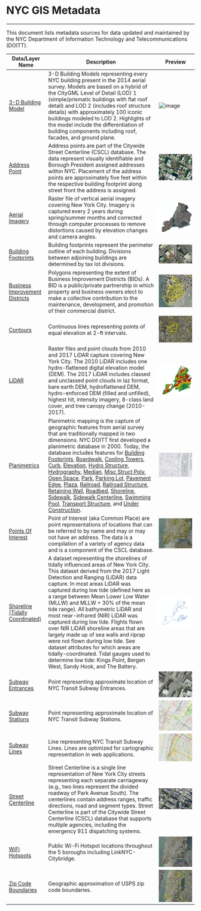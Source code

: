 # NYC GIS Metadata
-------------

This document lists metadata sources for data updated and maintained by the NYC Department of Information Technology and Telecommunications (DOITT).

| Data/Layer Name | Description | Preview |
| ---|---|---|
[3-D Building Model](https://github.com/CityOfNewYork/nyc-geo-metadata/blob/main/Metadata/Metadata_3DBuildingModel.md) | 3-D Building Models representing every NYC building present in the 2014 aerial survey. Models are based on a hybrid of the CItyGML Level of Detail (LOD) 1 (simple/prismatic buildings with flat roof detail) and LOD 2 (includes roof structure details) with approximately 100 iconic buildings modeled to LOD 2.  Highlights of the model include the differentiation of building components including roof, facades, and ground plane.  | ![image](https://www.nyc.gov/assets/planning/images/content/pages/data-maps/open-data/dcp-nyc3d-model-header.jpg)
[Address Point](https://github.com/CityOfNewYork/nyc-geo-metadata/blob/main/Metadata/Metadata_AddressPoint.md) | Address points are part of the Citywide Street Centerline (CSCL) database. The data represent visually identifiable and Borough President assigned addresses within NYC.  Placement of the address points are approximately five feet within the respective building footprint along  street front the address is assigned.  | ![image](https://github.com/CityOfNewYork/nyc-geo-metadata/blob/main/Images/AddressPoint.PNG)
[Aerial Imagery](https://github.com/CityOfNewYork/nyc-geo-metadata/blob/main/Metadata/Metadata_AerialImagery.md) | Raster file of vertical aerial imagery covering New York City. Imagery is captured every 2 years during spring/summer months and corrected through computer processes to remove distortions caused by elevation changes and camera angles. | ![image](https://github.com/CityOfNewYork/nyc-geo-metadata/blob/main/Images/AerialImagery.PNG)
[Building Footprints](https://github.com/CityOfNewYork/nyc-geo-metadata/blob/main/Metadata/Metadata_BuildingFootprints.md) | Building footprints represent the perimeter outline of each building. Divisions between adjoining buildings are determined by tax lot divisions.  | ![image](https://github.com/CityOfNewYork/nyc-planimetrics/blob/main/Images/FeatureViews/Build_Foot.png)
[Business Improvement Districts](https://github.com/CityOfNewYork/nyc-geo-metadata/blob/main/Metadata/Metadata_BIDs.md) | Polygons representing the extent of Business Improvement Districts (BIDs). A BID is a public/private partnership in which property and business owners elect to make a collective contribution to the maintenance, development, and promotion of their commercial district.  | ![image](https://github.com/CityOfNewYork/nyc-geo-metadata/blob/main/Images/BusinessImprovementDistricts.PNG)
[Contours](https://github.com/CityOfNewYork/nyc-geo-metadata/blob/main/Metadata/Metadata_Contours.md) | Continuous lines representing points of equal elevation  at 2-ft intervals. | ![image](https://github.com/CityOfNewYork/nyc-geo-metadata/blob/main/Images/Contours.PNG)
[LiDAR](https://github.com/CityOfNewYork/nyc-geo-metadata/blob/main/Metadata/Metadata_LiDAR_Summary.md) | Raster files and point clouds from 2010 and 2017 LiDAR capture covering New York City. The 2010 LiDAR includes one hydro-flattened digital elevation model (DEM). The 2017 LiDAR includes classed and unclassed point clouds in laz format, bare earth DEM, hydroflattened DEM, hydro-enforced DEM (filled and unfilled), highest hit, intensity imagery, 8-class land cover, and tree canopy change (2010-2017). | ![image](https://github.com/CityOfNewYork/nyc-geo-metadata/blob/main/Images/DEM.PNG)
[Planimetrics](https://github.com/CityOfNewYork/nyc-planimetrics/blob/main/Capture_Rules.md) | Planimetric mapping is the capture of geographic features from aerial survey that are traditionally mapped in two dimensions. NYC DOITT first developed a planimetric database in 2000. Today, the database includes features for [Building Footprints](https://github.com/CityOfNewYork/nyc-planimetrics/blob/main/Capture_Rules.md#building-footprint), [Boardwalk](https://github.com/CityOfNewYork/nyc-planimetrics/blob/main/Capture_Rules.md#boardwalk), [Cooling Towers](https://github.com/CityOfNewYork/nyc-planimetrics/blob/main/Capture_Rules.md#cooling-towers), [Curb](https://github.com/CityOfNewYork/nyc-planimetrics/blob/main/Capture_Rules.md#curb), [Elevation](https://github.com/CityOfNewYork/nyc-planimetrics/blob/main/Capture_Rules.md#elevation), [Hydro Structure](https://github.com/CityOfNewYork/nyc-planimetrics/blob/main/Capture_Rules.md#hydro-structure), [Hydrography](https://github.com/CityOfNewYork/nyc-planimetrics/blob/main/Capture_Rules.md#hydrography), [Median](https://github.com/CityOfNewYork/nyc-planimetrics/blob/main/Capture_Rules.md#median), [Misc Struct Poly](https://github.com/CityOfNewYork/nyc-planimetrics/blob/main/Capture_Rules.md#misc-struct-poly), [Open Space](https://github.com/CityOfNewYork/nyc-planimetrics/blob/main/Capture_Rules.md#open-space), [Park](https://github.com/CityOfNewYork/nyc-planimetrics/blob/main/Capture_Rules.md#park), [Parking Lot](https://github.com/CityOfNewYork/nyc-planimetrics/blob/main/Capture_Rules.md#parking-lot), [Pavement Edge](https://github.com/CityOfNewYork/nyc-planimetrics/blob/main/Capture_Rules.md#pavement-edge), [Plaza](https://github.com/CityOfNewYork/nyc-planimetrics/blob/main/Capture_Rules.md#plaza), [Railroad](https://github.com/CityOfNewYork/nyc-planimetrics/blob/main/Capture_Rules.md#railroad), [Railroad Structure](https://github.com/CityOfNewYork/nyc-planimetrics/blob/main/Capture_Rules.md#railroad-structure), [Retaining Wall](https://github.com/CityOfNewYork/nyc-planimetrics/blob/main/Capture_Rules.md#retaining-wall), [Roadbed](https://github.com/CityOfNewYork/nyc-planimetrics/blob/main/Capture_Rules.md#roadbed), [Shoreline](https://github.com/CityOfNewYork/nyc-planimetrics/blob/main/Capture_Rules.md#shoreline), [Sidewalk](https://github.com/CityOfNewYork/nyc-planimetrics/blob/main/Capture_Rules.md#sidewalk), [Sidewalk Centerline](https://github.com/CityOfNewYork/nyc-planimetrics/blob/main/Capture_Rules.md#sidewalk-centerline), [Swimming Pool](https://github.com/CityOfNewYork/nyc-planimetrics/blob/main/Capture_Rules.md#swimming-pool), [Transport Structure](https://github.com/CityOfNewYork/nyc-planimetrics/blob/main/Capture_Rules.md#transport-structure), and [Under Construction](https://github.com/CityOfNewYork/nyc-planimetrics/blob/main/Capture_Rules.md#under-construction). | ![image](https://github.com/CityOfNewYork/nyc-geo-metadata/blob/main/Images/planimetrics_2014.png)
[Points Of Interest](https://github.com/CityOfNewYork/nyc-geo-metadata/blob/main/Metadata/Metadata_PointsOfInterest.md) | Point of Interest (aka Common Place) are point representations of locations that can be referred to by name and may or may not have an address. The data is a compilation of a variety of agency data and is a component of the CSCL database. | ![image](https://github.com/CityOfNewYork/nyc-geo-metadata/blob/main/Images/PointsOfInterest.PNG)
[Shoreline (Tidally Coordinated)](https://github.com/CityOfNewYork/nyc-geo-metadata/blob/main/Metadata/Metadata_TidalShoreline.md) | A dataset representing the shorelines of tidally influenced areas of New York City. This dataset derived from the 2017 Light Detection and Ranging (LiDAR) data capture. In most areas LiDAR was captured during low tide (defined here as a range between Mean Lower Low Water (MLLW) and MLLW + 30% of the mean tide range). All bathymetric LiDAR and most near-infrared (NIR) LiDAR was captured during low tide. Flights flown over NIR LiDAR shoreline areas that are largely made up of sea walls and riprap were not flown during low tide. See dataset attributes for which areas are tidally-coordinated. Tidal gauges used to determine low tide: Kings Point, Bergen West, Sandy Hook, and The Battery. |![image](https://github.com/CityOfNewYork/nyc-geo-metadata/blob/main/Images/TidalShoreline.PNG)
[Subway Entrances](https://github.com/CityOfNewYork/nyc-geo-metadata/blob/main/Metadata/Metadata_SubwayEntrances.md) | Point representing approximate location of NYC Transit Subway Entrances.  | ![image](https://github.com/CityOfNewYork/nyc-geo-metadata/blob/main/Images/SubwayEntrances.PNG)
[Subway Stations](https://github.com/CityOfNewYork/nyc-geo-metadata/blob/main/Metadata/Metadata_SubwayStations.md) | Point representing approximate location of NYC Transit Subway Stations.  | ![image](https://github.com/CityOfNewYork/nyc-geo-metadata/blob/main/Images/SubwayStations.PNG)
[Subway Lines](https://github.com/CityOfNewYork/nyc-geo-metadata/blob/main/Metadata/Metadata_SubwayLines.md) | Line representing NYC Transit Subway Lines. Lines are optimized for cartographic representation in web applications.  | ![image](https://github.com/CityOfNewYork/nyc-geo-metadata/blob/main/Images/SubwayLines.PNG)
[Street Centerline](https://github.com/CityOfNewYork/nyc-geo-metadata/blob/main/Metadata/Metadata_StreetCenterline.md) | Street Centerline is a single line representation of New York City streets representing each separate carriageway (e.g., two lines represent the divided roadway of Park Avenue South). The centerlines contain address ranges, traffic directions, road and segment types. Street Centerline is part of the Citywide Street Centerline (CSCL)  database that supports multiple agencies, including the emergency 911 dispatching systems.  | ![image](https://github.com/CityOfNewYork/nyc-geo-metadata/blob/main/Images/StreetCenterline.PNG)
[WiFi Hotspots](https://github.com/CityOfNewYork/nyc-geo-metadata/blob/main/Metadata/Metadata_WiFiHotspots.md) | Public Wi-Fi Hotspot locations throughout the 5 boroughs including LinkNYC-Citybridge. | ![image](https://github.com/CityOfNewYork/nyc-geo-metadata/blob/main/Images/WiFiHotspots.PNG)
[Zip Code Boundaries](https://github.com/CityOfNewYork/nyc-geo-metadata/blob/main/Metadata/Metadata_ZipCodeBoundaries.md) | Geographic approximation of USPS zip code boundaries.  | ![image](https://github.com/CityOfNewYork/nyc-geo-metadata/blob/main/Images/ZipCodeBoundaries.PNG)

